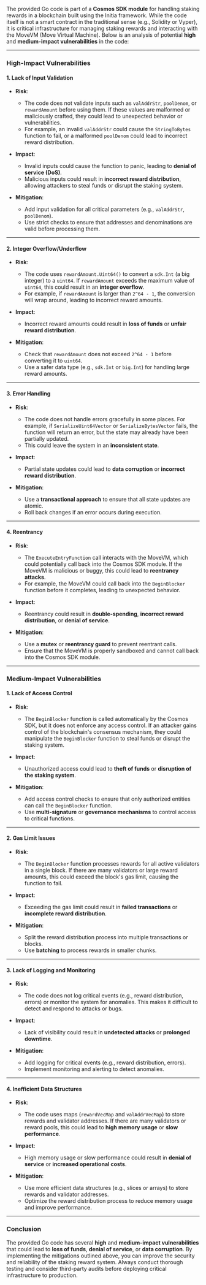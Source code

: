 The provided Go code is part of a **Cosmos SDK module** for handling staking rewards in a blockchain built using the Initia framework. While the code itself is not a smart contract in the traditional sense (e.g., Solidity or Vyper), it is critical infrastructure for managing staking rewards and interacting with the MoveVM (Move Virtual Machine). Below is an analysis of potential **high** and **medium-impact vulnerabilities** in the code:

---

### **High-Impact Vulnerabilities**

#### **1. Lack of Input Validation**
- **Risk**:
  - The code does not validate inputs such as `valAddrStr`, `poolDenom`, or `rewardAmount` before using them. If these values are malformed or maliciously crafted, they could lead to unexpected behavior or vulnerabilities.
  - For example, an invalid `valAddrStr` could cause the `StringToBytes` function to fail, or a malformed `poolDenom` could lead to incorrect reward distribution.

- **Impact**:
  - Invalid inputs could cause the function to panic, leading to **denial of service (DoS)**.
  - Malicious inputs could result in **incorrect reward distribution**, allowing attackers to steal funds or disrupt the staking system.

- **Mitigation**:
  - Add input validation for all critical parameters (e.g., `valAddrStr`, `poolDenom`).
  - Use strict checks to ensure that addresses and denominations are valid before processing them.

---

#### **2. Integer Overflow/Underflow**
- **Risk**:
  - The code uses `rewardAmount.Uint64()` to convert a `sdk.Int` (a big integer) to a `uint64`. If `rewardAmount` exceeds the maximum value of `uint64`, this could result in an **integer overflow**.
  - For example, if `rewardAmount` is larger than `2^64 - 1`, the conversion will wrap around, leading to incorrect reward amounts.

- **Impact**:
  - Incorrect reward amounts could result in **loss of funds** or **unfair reward distribution**.

- **Mitigation**:
  - Check that `rewardAmount` does not exceed `2^64 - 1` before converting it to `uint64`.
  - Use a safer data type (e.g., `sdk.Int` or `big.Int`) for handling large reward amounts.

---

#### **3. Error Handling**
- **Risk**:
  - The code does not handle errors gracefully in some places. For example, if `SerializeUint64Vector` or `SerializeBytesVector` fails, the function will return an error, but the state may already have been partially updated.
  - This could leave the system in an **inconsistent state**.

- **Impact**:
  - Partial state updates could lead to **data corruption** or **incorrect reward distribution**.

- **Mitigation**:
  - Use a **transactional approach** to ensure that all state updates are atomic.
  - Roll back changes if an error occurs during execution.

---

#### **4. Reentrancy**
- **Risk**:
  - The `ExecuteEntryFunction` call interacts with the MoveVM, which could potentially call back into the Cosmos SDK module. If the MoveVM is malicious or buggy, this could lead to **reentrancy attacks**.
  - For example, the MoveVM could call back into the `BeginBlocker` function before it completes, leading to unexpected behavior.

- **Impact**:
  - Reentrancy could result in **double-spending**, **incorrect reward distribution**, or **denial of service**.

- **Mitigation**:
  - Use a **mutex** or **reentrancy guard** to prevent reentrant calls.
  - Ensure that the MoveVM is properly sandboxed and cannot call back into the Cosmos SDK module.

---

### **Medium-Impact Vulnerabilities**

#### **1. Lack of Access Control**
- **Risk**:
  - The `BeginBlocker` function is called automatically by the Cosmos SDK, but it does not enforce any access control. If an attacker gains control of the blockchain's consensus mechanism, they could manipulate the `BeginBlocker` function to steal funds or disrupt the staking system.

- **Impact**:
  - Unauthorized access could lead to **theft of funds** or **disruption of the staking system**.

- **Mitigation**:
  - Add access control checks to ensure that only authorized entities can call the `BeginBlocker` function.
  - Use **multi-signature** or **governance mechanisms** to control access to critical functions.

---

#### **2. Gas Limit Issues**
- **Risk**:
  - The `BeginBlocker` function processes rewards for all active validators in a single block. If there are many validators or large reward amounts, this could exceed the block's gas limit, causing the function to fail.

- **Impact**:
  - Exceeding the gas limit could result in **failed transactions** or **incomplete reward distribution**.

- **Mitigation**:
  - Split the reward distribution process into multiple transactions or blocks.
  - Use **batching** to process rewards in smaller chunks.

---

#### **3. Lack of Logging and Monitoring**
- **Risk**:
  - The code does not log critical events (e.g., reward distribution, errors) or monitor the system for anomalies. This makes it difficult to detect and respond to attacks or bugs.

- **Impact**:
  - Lack of visibility could result in **undetected attacks** or **prolonged downtime**.

- **Mitigation**:
  - Add logging for critical events (e.g., reward distribution, errors).
  - Implement monitoring and alerting to detect anomalies.

---

#### **4. Inefficient Data Structures**
- **Risk**:
  - The code uses maps (`rewardVecMap` and `valAddrVecMap`) to store rewards and validator addresses. If there are many validators or reward pools, this could lead to **high memory usage** or **slow performance**.

- **Impact**:
  - High memory usage or slow performance could result in **denial of service** or **increased operational costs**.

- **Mitigation**:
  - Use more efficient data structures (e.g., slices or arrays) to store rewards and validator addresses.
  - Optimize the reward distribution process to reduce memory usage and improve performance.

---

### **Conclusion**
The provided Go code has several **high** and **medium-impact vulnerabilities** that could lead to **loss of funds**, **denial of service**, or **data corruption**. By implementing the mitigations outlined above, you can improve the security and reliability of the staking reward system. Always conduct thorough testing and consider third-party audits before deploying critical infrastructure to production.
